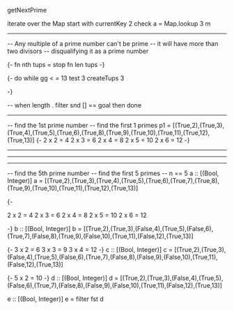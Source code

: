getNextPrime

iterate over the Map
start with currentKey 2
check 
   a = Map.lookup 3 m
   


---

-- Any multiple of a prime number can't be prime
-- it will have more than two divisors
-- disqualifying it as a prime number

{-
      fn nth tups = stop
      fn len tups
-}

{-
    do while gg < = 13
      test 3
      createTups 3

-}

-- when length . filter snd [] == goal then done
-- ------------------------------------------
-- find the 1st prime number
-- find the first 1 primes
p1 = [(True,2),(True,3),(True,4),(True,5),(True,6),(True,8),(True,9),(True,10),(True,11),(True,12),(True,13)]
{-
    2 x 2 = 4
    2 x 3 = 6
    2 x 4 = 8
    2 x 5 = 10
    2 x 6 = 12
-}

-- ------------------------------------------
-- ------------------------------------------
-- ------------------------------------------
-- find the 5th prime number
-- find the first 5 primes
-- n == 5
a :: [(Bool, Integer)]
a = [(True,2),(True,3),(True,4),(True,5),(True,6),(True,7),(True,8),(True,9),(True,10),(True,11),(True,12),(True,13)]

{-
   
   2 x 2 = 4
   2 x 3 = 6
   2 x 4 = 8
   2 x 5 = 10
   2 x 6 = 12

-}
b :: [(Bool, Integer)]
b = [(True,2),(True,3),(False,4),(True,5),(False,6),(True,7),(False,8),(True,9),(False,10),(True,11),(False,12),(True,13)]

{-
   3 x 2 = 6
   3 x 3 = 9
   3 x 4 = 12
-}
c :: [(Bool, Integer)]
c = [(True,2),(True,3),(False,4),(True,5),(False,6),(True,7),(False,8),(False,9),(False,10),(True,11),(False,12),(True,13)]

{-
   5 x 2 = 10
-}
d :: [(Bool, Integer)]
d = [(True,2),(True,3),(False,4),(True,5),(False,6),(True,7),(False,8),(False,9),(False,10),(True,11),(False,12),(True,13)]

e :: [(Bool, Integer)]
e = filter fst d